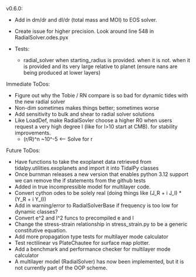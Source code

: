 
v0.6.0:
* Add in dm/dr and dI/dr (total mass and MOI) to EOS solver.
* Create issue for higher precision. Look around line 548 in RadialSolver.odes.pyx

* Tests:
    * radial_solver when starting_radius is provided. when it is not. when it is provided and its very large relative to planet (ensure nans are being produced at lower layers)

Immediate ToDos:
* Figure out why the Tobie / RN compare is so bad for dynamic tides with the new radial solver
* Non-dim sometimes makes things better; sometimes worse
* Add sensitivity to bulk and shear to radial solver solutions
* Like LoadDef, make RadialSovler choose a higher R0 when users request a very high degree l (like for l>10 start at CMB). for stability improvements.
    * (r/R)^n ~10^-5  <-- Solve for r

Future ToDos:
* Have functions to take the exoplanet data retrieved from tidalpy.utilities.exoplanets and import it into TidalPy classes
* Once burnman releases a new version that enables python 3.12 support we can remove the if statements from the github tests
* Added in true incompressible model for multilayer code.
* Convert cython odes to be solely real (doing things like (J_R + i J_I) * (Y_R + i Y_I))
* Add in warning/error to RadialSolverBase if frequency is too low for dynamic classes?
* Convert e^2 and I^2 funcs to precompiled e and I
* Change the stress-strain relationship in stress_strain.py to be a generic constitutive equation.
* Add more propagation type tests for multilayer mode calculator
* Test rectilinear vs PlateChautee for surface map plotter.
* Add a benchmark and performance checker for multilayer mode calculator
* A multilayer model (RadialSolver) has now been implemented, but it is not currently part of the OOP scheme.
